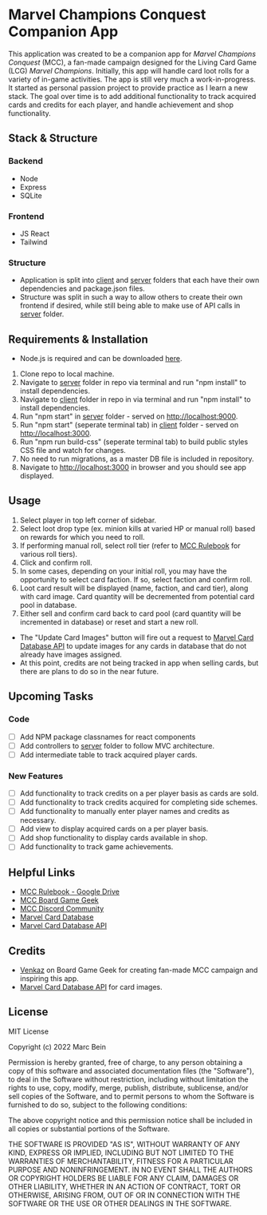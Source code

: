 # Marvel Champions Conquest Companion App

This application was created to be a companion app for _Marvel Champions Conquest_ (MCC), a fan-made campaign designed for the Living Card Game (LCG) _Marvel Champions_. Initially, this app will handle card loot rolls for a variety of in-game activities. The app is still very much a work-in-progress. It started as personal passion project to provide practice as I learn a new stack. The goal over time is to add additional functionality to track acquired cards and credits for each player, and handle achievement and shop functionality.

## Stack & Structure

### Backend

- Node
- Express
- SQLite

### Frontend

- JS React
- Tailwind

### Structure

- Application is split into [client](client) and [server](server) folders that each have their own dependencies and package.json files.
- Structure was split in such a way to allow others to create their own frontend if desired, while still being able to make use of API calls in [server](server/routes/index.js) folder.

## Requirements & Installation

- Node.js is required and can be downloaded [here](https://nodejs.org/en/download/).

1. Clone repo to local machine.
2. Navigate to [server](server) folder in repo via terminal and run "npm install" to install dependencies.
3. Navigate to [client](client) folder in repo in via terminal and run "npm install" to install dependencies.
4. Run "npm start" in [server](server) folder - served on [http://localhost:9000](http://localhost:9000).
5. Run "npm start" (seperate terminal tab) in [client](client) folder - served on [http://localhost:3000](http://localhost:3000).
6. Run "npm run build-css" (seperate terminal tab) to build public styles CSS file and watch for changes.
7. No need to run migrations, as a master DB file is included in repository.
8. Navigate to [http://localhost:3000](http://localhost:3000) in browser and you should see app displayed.

## Usage

1. Select player in top left corner of sidebar.
2. Select loot drop type (ex. minion kills at varied HP or manual roll) based on rewards for which you need to roll.
3. If performing manual roll, select roll tier (refer to [MCC Rulebook](https://drive.google.com/drive/folders/1s87w8nJLEG_dx_OCpXOT_s7szEBV02tg) for various roll tiers).
4. Click and confirm roll.
5. In some cases, depending on your initial roll, you may have the opportunity to select card faction. If so, select faction and confirm roll.
6. Loot card result will be displayed (name, faction, and card tier), along with card image. Card quantity will be decremented from potential card pool in database.
7. Either sell and confirm card back to card pool (card quantity will be incremented in database) or reset and start a new roll.

- The "Update Card Images" button will fire out a request to [Marvel Card Database API](https://marvelcdb.com/api/) to update images for any cards in database that do not already have images assigned.
- At this point, credits are not being tracked in app when selling cards, but there are plans to do so in the near future.

## Upcoming Tasks

### Code

- [ ] Add NPM package classnames for react components
- [ ] Add controllers to [server](server) folder to follow MVC architecture.
- [ ] Add intermediate table to track acquired player cards.

### New Features

- [ ] Add functionality to track credits on a per player basis as cards are sold.
- [ ] Add functionality to track credits acquired for completing side schemes.
- [ ] Add functionality to manually enter player names and credits as necessary.
- [ ] Add view to display acquired cards on a per player basis.
- [ ] Add shop functionality to display cards available in shop.
- [ ] Add functionality to track game achievements.

## Helpful Links

- [MCC Rulebook - Google Drive](https://drive.google.com/drive/folders/1s87w8nJLEG_dx_OCpXOT_s7szEBV02tg)
- [MCC Board Game Geek](https://boardgamegeek.com/thread/2733809/marvel-champions-conquest)
- [MCC Discord Community](https://discord.gg/HhWCehDwJS)
- [Marvel Card Database](https://marvelcdb.com/)
- [Marvel Card Database API](https://marvelcdb.com/api/)

## Credits

- [Venkaz](https://boardgamegeek.com/user/Venkaz) on Board Game Geek for creating fan-made MCC campaign and inspiring this app.
- [Marvel Card Database API](https://marvelcdb.com/api/) for card images.

## License

MIT License

Copyright (c) 2022 Marc Bein

Permission is hereby granted, free of charge, to any person obtaining a copy
of this software and associated documentation files (the "Software"), to deal
in the Software without restriction, including without limitation the rights
to use, copy, modify, merge, publish, distribute, sublicense, and/or sell
copies of the Software, and to permit persons to whom the Software is
furnished to do so, subject to the following conditions:

The above copyright notice and this permission notice shall be included in all
copies or substantial portions of the Software.

THE SOFTWARE IS PROVIDED "AS IS", WITHOUT WARRANTY OF ANY KIND, EXPRESS OR
IMPLIED, INCLUDING BUT NOT LIMITED TO THE WARRANTIES OF MERCHANTABILITY,
FITNESS FOR A PARTICULAR PURPOSE AND NONINFRINGEMENT. IN NO EVENT SHALL THE
AUTHORS OR COPYRIGHT HOLDERS BE LIABLE FOR ANY CLAIM, DAMAGES OR OTHER
LIABILITY, WHETHER IN AN ACTION OF CONTRACT, TORT OR OTHERWISE, ARISING FROM,
OUT OF OR IN CONNECTION WITH THE SOFTWARE OR THE USE OR OTHER DEALINGS IN THE
SOFTWARE.
